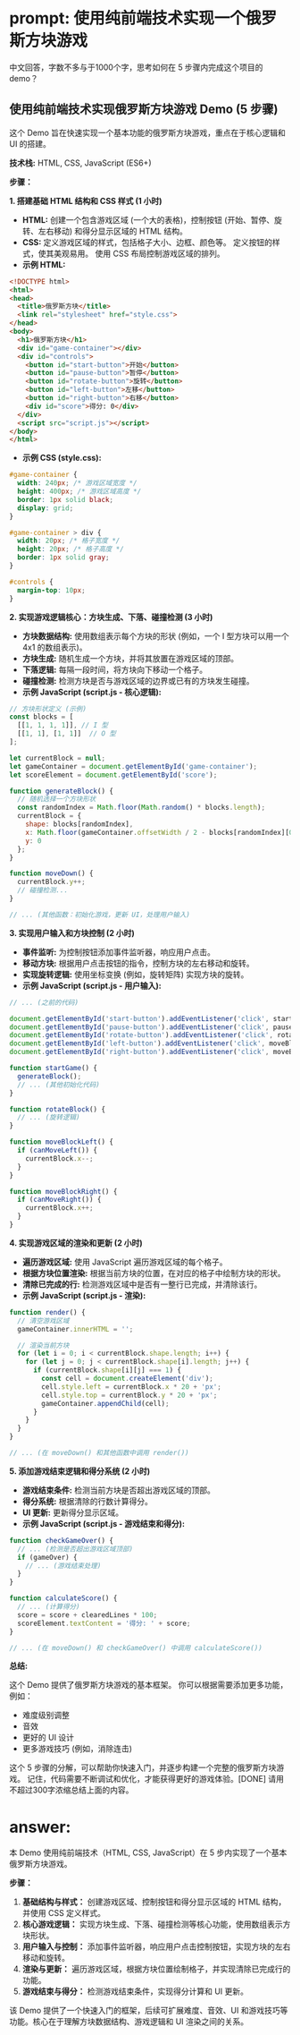 # prompt: 使用纯前端技术实现一个俄罗斯方块游戏
中文回答，字数不多与于1000个字，思考如何在 5 步骤内完成这个项目的demo？

## 使用纯前端技术实现俄罗斯方块游戏 Demo (5 步骤)

这个 Demo 旨在快速实现一个基本功能的俄罗斯方块游戏，重点在于核心逻辑和 UI 的搭建。

**技术栈:** HTML, CSS, JavaScript (ES6+)

**步骤：**

**1. 搭建基础 HTML 结构和 CSS 样式 (1 小时)**

*   **HTML:**  创建一个包含游戏区域 (一个大的表格)，控制按钮 (开始、暂停、旋转、左右移动) 和得分显示区域的 HTML 结构。
*   **CSS:**  定义游戏区域的样式，包括格子大小、边框、颜色等。  定义按钮的样式，使其美观易用。  使用 CSS 布局控制游戏区域的排列。
*   **示例 HTML:**

```html
<!DOCTYPE html>
<html>
<head>
  <title>俄罗斯方块</title>
  <link rel="stylesheet" href="style.css">
</head>
<body>
  <h1>俄罗斯方块</h1>
  <div id="game-container"></div>
  <div id="controls">
    <button id="start-button">开始</button>
    <button id="pause-button">暂停</button>
    <button id="rotate-button">旋转</button>
    <button id="left-button">左移</button>
    <button id="right-button">右移</button>
    <div id="score">得分: 0</div>
  </div>
  <script src="script.js"></script>
</body>
</html>
```

*   **示例 CSS (style.css):**

```css
#game-container {
  width: 240px; /* 游戏区域宽度 */
  height: 400px; /* 游戏区域高度 */
  border: 1px solid black;
  display: grid;
}

#game-container > div {
  width: 20px; /* 格子宽度 */
  height: 20px; /* 格子高度 */
  border: 1px solid gray;
}

#controls {
  margin-top: 10px;
}
```

**2. 实现游戏逻辑核心：方块生成、下落、碰撞检测 (3 小时)**

*   **方块数据结构:**  使用数组表示每个方块的形状 (例如，一个 I 型方块可以用一个 4x1 的数组表示)。
*   **方块生成:**  随机生成一个方块，并将其放置在游戏区域的顶部。
*   **下落逻辑:**  每隔一段时间，将方块向下移动一个格子。
*   **碰撞检测:**  检测方块是否与游戏区域的边界或已有的方块发生碰撞。
*   **示例 JavaScript (script.js - 核心逻辑):**

```javascript
// 方块形状定义 (示例)
const blocks = [
  [[1, 1, 1, 1]], // I 型
  [[1, 1], [1, 1]]  // O 型
];

let currentBlock = null;
let gameContainer = document.getElementById('game-container');
let scoreElement = document.getElementById('score');

function generateBlock() {
  // 随机选择一个方块形状
  const randomIndex = Math.floor(Math.random() * blocks.length);
  currentBlock = {
    shape: blocks[randomIndex],
    x: Math.floor(gameContainer.offsetWidth / 2 - blocks[randomIndex][0].length / 2), // 初始 x 坐标
    y: 0
  };
}

function moveDown() {
  currentBlock.y++;
  // 碰撞检测...
}

// ... (其他函数：初始化游戏，更新 UI，处理用户输入)
```

**3.  实现用户输入和方块控制 (2 小时)**

*   **事件监听:**  为控制按钮添加事件监听器，响应用户点击。
*   **移动方块:**  根据用户点击按钮的指令，控制方块的左右移动和旋转。
*   **实现旋转逻辑:**  使用坐标变换 (例如，旋转矩阵) 实现方块的旋转。
*   **示例 JavaScript (script.js - 用户输入):**

```javascript
// ... (之前的代码)

document.getElementById('start-button').addEventListener('click', startGame);
document.getElementById('pause-button').addEventListener('click', pauseGame);
document.getElementById('rotate-button').addEventListener('click', rotateBlock);
document.getElementById('left-button').addEventListener('click', moveBlockLeft);
document.getElementById('right-button').addEventListener('click', moveBlockRight);

function startGame() {
  generateBlock();
  // ... (其他初始化代码)
}

function rotateBlock() {
  // ... (旋转逻辑)
}

function moveBlockLeft() {
  if (canMoveLeft()) {
    currentBlock.x--;
  }
}

function moveBlockRight() {
  if (canMoveRight()) {
    currentBlock.x++;
  }
}
```

**4.  实现游戏区域的渲染和更新 (2 小时)**

*   **遍历游戏区域:**  使用 JavaScript 遍历游戏区域的每个格子。
*   **根据方块位置渲染:**  根据当前方块的位置，在对应的格子中绘制方块的形状。
*   **清除已完成的行:**  检测游戏区域中是否有一整行已完成，并清除该行。
*   **示例 JavaScript (script.js - 渲染):**

```javascript
function render() {
  // 清空游戏区域
  gameContainer.innerHTML = '';

  // 渲染当前方块
  for (let i = 0; i < currentBlock.shape.length; i++) {
    for (let j = 0; j < currentBlock.shape[i].length; j++) {
      if (currentBlock.shape[i][j] === 1) {
        const cell = document.createElement('div');
        cell.style.left = currentBlock.x * 20 + 'px';
        cell.style.top = currentBlock.y * 20 + 'px';
        gameContainer.appendChild(cell);
      }
    }
  }
}

// ... (在 moveDown() 和其他函数中调用 render())
```

**5.  添加游戏结束逻辑和得分系统 (2 小时)**

*   **游戏结束条件:**  检测当前方块是否超出游戏区域的顶部。
*   **得分系统:**  根据清除的行数计算得分。
*   **UI 更新:**  更新得分显示区域。
*   **示例 JavaScript (script.js - 游戏结束和得分):**

```javascript
function checkGameOver() {
  // ... (检测是否超出游戏区域顶部)
  if (gameOver) {
    // ... (游戏结束处理)
  }
}

function calculateScore() {
  // ... (计算得分)
  score = score + clearedLines * 100;
  scoreElement.textContent = '得分: ' + score;
}

// ... (在 moveDown() 和 checkGameOver() 中调用 calculateScore())
```

**总结:**

这个 Demo 提供了俄罗斯方块游戏的基本框架。  你可以根据需要添加更多功能，例如：

*   难度级别调整
*   音效
*   更好的 UI 设计
*   更多游戏技巧 (例如，消除连击)

这个 5 步骤的分解，可以帮助你快速入门，并逐步构建一个完整的俄罗斯方块游戏。  记住，代码需要不断调试和优化，才能获得更好的游戏体验。[DONE]
请用不超过300字浓缩总结上面的内容。
# answer: 
 本 Demo 使用纯前端技术（HTML, CSS, JavaScript）在 5 步内实现了一个基本俄罗斯方块游戏。

**步骤：**

1.  **基础结构与样式：** 创建游戏区域、控制按钮和得分显示区域的 HTML 结构，并使用 CSS 定义样式。
2.  **核心游戏逻辑：** 实现方块生成、下落、碰撞检测等核心功能，使用数组表示方块形状。
3.  **用户输入与控制：** 添加事件监听器，响应用户点击控制按钮，实现方块的左右移动和旋转。
4.  **渲染与更新：** 遍历游戏区域，根据方块位置绘制格子，并实现清除已完成行的功能。
5.  **游戏结束与得分：** 检测游戏结束条件，实现得分计算和 UI 更新。

该 Demo 提供了一个快速入门的框架，后续可扩展难度、音效、UI 和游戏技巧等功能。核心在于理解方块数据结构、游戏逻辑和 UI 渲染之间的关系。

